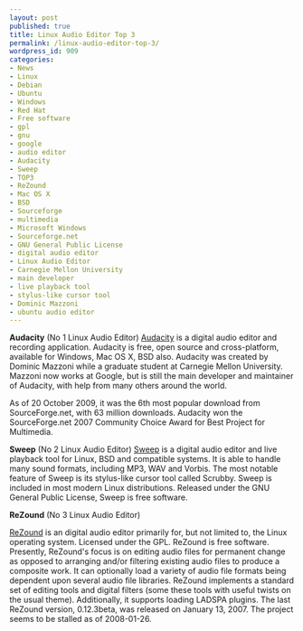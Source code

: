 ```yaml
---
layout: post
published: true
title: Linux Audio Editor Top 3
permalink: /linux-audio-editor-top-3/
wordpress_id: 909
categories:
- News
- Linux
- Debian
- Ubuntu
- Windows
- Red Hat
- Free software
- gpl
- gnu
- google
- audio editor
- Audacity
- Sweep
- TOP3
- ReZound
- Mac OS X
- BSD
- Sourceforge
- multimedia
- Microsoft Windows
- Sourceforge.net
- GNU General Public License
- digital audio editor
- Linux Audio Editor
- Carnegie Mellon University
- main developer
- live playback tool
- stylus-like cursor tool
- Dominic Mazzoni
- ubuntu audio editor
---
```



<strong>Audacity</strong> (No 1 Linux Audio Editor)
<a href="http://audacity.sourceforge.net/">Audacity</a> is a digital audio editor and recording application. Audacity is free, open source and cross-platform, available for Windows, Mac OS X, BSD also. Audacity was created by Dominic Mazzoni while a graduate student at Carnegie Mellon University. Mazzoni now works at Google, but is still the main developer and maintainer of Audacity, with help from many others around the world.

As of 20 October 2009, it was the 6th most popular download from SourceForge.net, with 63 million downloads. Audacity won the SourceForge.net 2007 Community Choice Award for Best Project for Multimedia.


<strong>Sweep</strong> (No 2 Linux Audio Editor)
<a href="http://www.metadecks.org/software/sweep/index.html">Sweep</a> is a digital audio editor and live playback tool for Linux, BSD and compatible systems. It is able to handle many sound formats, including MP3, WAV and Vorbis. The most notable feature of Sweep is its stylus-like cursor tool called Scrubby. Sweep is included in most modern Linux distributions. Released under the GNU General Public License, Sweep is free software.



<strong>ReZound</strong> (No 3 Linux Audio Editor)

<a href="http://rezound.sourceforge.net/">ReZound</a> is an digital audio editor primarily for, but not limited to, the Linux operating system. Licensed under the GPL. ReZound is free software. Presently, ReZound's focus is on editing audio files for permanent change as opposed to arranging and/or filtering existing audio files to produce a composite work. It can optionally load a variety of audio file formats being dependent upon several audio file libraries. ReZound implements a standard set of editing tools and digital filters (some these tools with useful twists on the usual theme). Additionally, it supports loading LADSPA plugins. The last ReZound version, 0.12.3beta, was released on January 13, 2007. The project seems to be stalled as of 2008-01-26.


